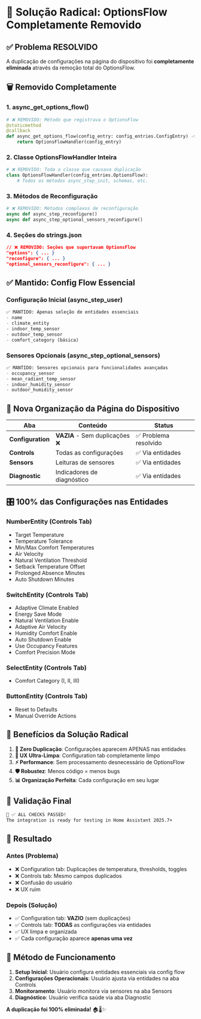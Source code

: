 # 🎯 Solução Radical: OptionsFlow Completamente Removido

## ✅ **Problema RESOLVIDO**
A duplicação de configurações na página do dispositivo foi **completamente eliminada** através da remoção total do OptionsFlow.

## 🗑️ **Removido Completamente**

### **1. async_get_options_flow()**
```python
# ❌ REMOVIDO: Método que registrava o OptionsFlow
@staticmethod
@callback
def async_get_options_flow(config_entry: config_entries.ConfigEntry) -> config_entries.OptionsFlow:
    return OptionsFlowHandler(config_entry)
```

### **2. Classe OptionsFlowHandler Inteira**
```python
# ❌ REMOVIDO: Toda a classe que causava duplicação
class OptionsFlowHandler(config_entries.OptionsFlow):
    # Todos os métodos async_step_init, schemas, etc.
```

### **3. Métodos de Reconfiguração**
```python
# ❌ REMOVIDO: Métodos complexos de reconfiguração
async def async_step_reconfigure()
async def async_step_optional_sensors_reconfigure()
```

### **4. Seções do strings.json**
```json
// ❌ REMOVIDO: Seções que suportavam OptionsFlow
"options": { ... }
"reconfigure": { ... }
"optional_sensors_reconfigure": { ... }
```

## ✅ **Mantido: Config Flow Essencial**

### **Configuração Inicial (async_step_user)**
```python
✅ MANTIDO: Apenas seleção de entidades essenciais
- name
- climate_entity  
- indoor_temp_sensor
- outdoor_temp_sensor
- comfort_category (básica)
```

### **Sensores Opcionais (async_step_optional_sensors)**
```python
✅ MANTIDO: Sensores opcionais para funcionalidades avançadas
- occupancy_sensor
- mean_radiant_temp_sensor
- indoor_humidity_sensor
- outdoor_humidity_sensor
```

## 📱 **Nova Organização da Página do Dispositivo**

| Aba | Conteúdo | Status |
|-----|----------|--------|
| **Configuration** | **VAZIA** - Sem duplicações ❌ | ✅ Problema resolvido |
| **Controls** | Todas as configurações | ✅ Via entidades |
| **Sensors** | Leituras de sensores | ✅ Via entidades |
| **Diagnostic** | Indicadores de diagnóstico | ✅ Via entidades |

## 🎛️ **100% das Configurações nas Entidades**

### **NumberEntity (Controls Tab)**
- Target Temperature
- Temperature Tolerance
- Min/Max Comfort Temperatures  
- Air Velocity
- Natural Ventilation Threshold
- Setback Temperature Offset
- Prolonged Absence Minutes
- Auto Shutdown Minutes

### **SwitchEntity (Controls Tab)**
- Adaptive Climate Enabled
- Energy Save Mode
- Natural Ventilation Enable
- Adaptive Air Velocity
- Humidity Comfort Enable
- Auto Shutdown Enable
- Use Occupancy Features
- Comfort Precision Mode

### **SelectEntity (Controls Tab)**
- Comfort Category (I, II, III)

### **ButtonEntity (Controls Tab)**
- Reset to Defaults
- Manual Override Actions

## 🔧 **Benefícios da Solução Radical**

1. **🚫 Zero Duplicação**: Configurações aparecem APENAS nas entidades
2. **🎯 UX Ultra-Limpa**: Configuration tab completamente limpo
3. **⚡ Performance**: Sem processamento desnecessário de OptionsFlow
4. **🛡️ Robustez**: Menos código = menos bugs
5. **📊 Organização Perfeita**: Cada configuração em seu lugar

## 🧪 **Validação Final**
```bash
🎉 ✅ ALL CHECKS PASSED!
The integration is ready for testing in Home Assistant 2025.7+
```

## 🚀 **Resultado**

### **Antes (Problema)**
- ❌ Configuration tab: Duplicações de temperatura, thresholds, toggles
- ❌ Controls tab: Mesmo campos duplicados
- ❌ Confusão do usuário
- ❌ UX ruim

### **Depois (Solução)**
- ✅ Configuration tab: **VAZIO** (sem duplicações)
- ✅ Controls tab: **TODAS** as configurações via entidades
- ✅ UX limpa e organizada
- ✅ Cada configuração aparece **apenas uma vez**

## 🎯 **Método de Funcionamento**

1. **Setup Inicial**: Usuário configura entidades essenciais via config flow
2. **Configurações Operacionais**: Usuário ajusta via entidades na aba Controls
3. **Monitoramento**: Usuário monitora via sensores na aba Sensors  
4. **Diagnóstico**: Usuário verifica saúde via aba Diagnostic

**A duplicação foi 100% eliminada!** 🏠🌡️✨
